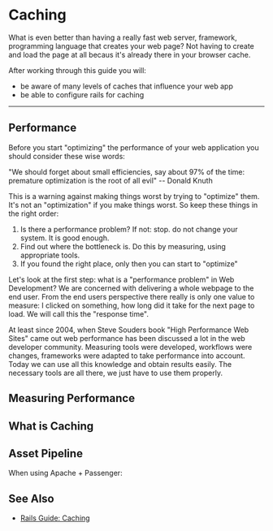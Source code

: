 Caching
=======================

What is even better than having a really fast web
server, framework, programming language that creates
your web page?  Not having to create and load the page at all
becaus it's already there in your browser cache.

After working through this guide you will:

* be aware of many levels of caches that influence your web app
* be able to configure rails for caching

---------------------------------------------------------------------------


Performance
-----------

Before you start "optimizing" the performance of your web application 
you should consider these wise words:

"We should forget about small efficiencies, say about 97% of the time: premature optimization is the root of all evil" -- Donald Knuth

This is a warning against making things worst by trying to "optimize" them.
It's not an "optimization" if you make things worst. So keep these things
in the right order:


1. Is there a performance problem? If not: stop. do not change your system. It is good enough.
2. Find out where the bottleneck is. Do this by measuring, using appropriate tools.
3. If you found the right place, only then you can start to "optimize"


Let's look at the first step: what is a "performance problem" in Web Development?
We are concerned with delivering a whole webpage to the end user. From the end users
perspective there really is only one value to measure: I clicked on something, how long
did it take for the next page to load.  We will call this the "response time".

At least since 2004, when Steve Souders book "High Performance Web Sites" came out
web performance has been discussed a lot in the web developer community. Measuring
tools were developed, workflows were changes, frameworks were adapted to take performance
into account. Today we can use all this knowledge and obtain results easily.  The necessary
tools are all there, we just have to use them properly.

## Measuring Performance




What is Caching
---------------



Asset Pipeline
------------

When using Apache + Passenger:







See Also
--------

* [Rails Guide: Caching](http://guides.rubyonrails.org/caching_with_rails.html)
